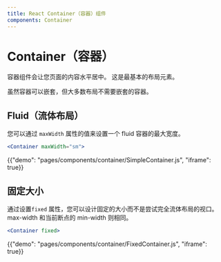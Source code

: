 ```yaml
---
title: React Container（容器）组件
components: Container
---
```


# Container（容器）

<p class="description">容器组件会让您页面的内容水平居中。 这是最基本的布局元素。</p>

虽然容器可以嵌套，但大多数布局不需要嵌套的容器。

## Fluid（流体布局）

您可以通过 `maxWidth` 属性的值来设置一个 fluid 容器的最大宽度。

```jsx
<Container maxWidth="sm">
```

{{"demo": "pages/components/container/SimpleContainer.js", "iframe": true}}

## 固定大小

通过设置`fixed` 属性，您可以设计固定的大小而不是尝试完全流体布局的视口。 max-width 和当前断点的 min-width 则相同。

```jsx
<Container fixed>
```

{{"demo": "pages/components/container/FixedContainer.js", "iframe": true}}
